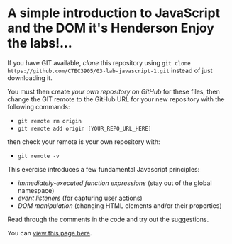 # A simple introduction to JavaScript and the DOM it's Henderson Enjoy the labs!...

If you have GIT available, *clone* this repository using `git clone https://github.com/CTEC3905/03-lab-javascript-1.git` instead of just downloading it.

You must then create *your own repository on GitHub* for these files, then change the GIT remote to the GitHub URL for your new repository with the following commands:

- `git remote rm origin`
- `git remote add origin [YOUR_REPO_URL_HERE]`

then check your remote is your own repository with:

- `git remote -v`

This exercise introduces a few fundamental Javascript principles:

- *immediately-executed function expressions* (stay out of the global namespace)
- *event listeners* (for capturing user actions)
- *DOM manipulation* (changing HTML elements and/or their properties)

Read through the comments in the code and try out the suggestions.

You can [view this page here](https://ctec3905.github.io/03-lab-javascript-1/).